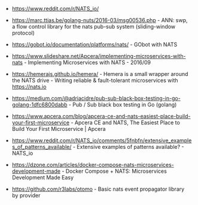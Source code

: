 

- https://www.reddit.com/r/NATS_io/


- https://marc.ttias.be/golang-nuts/2016-03/msg00536.php - ANN: swp, a flow control library for the nats pub-sub system (sliding-window protocol)
- https://gobot.io/documentation/platforms/nats/ - GObot with NATS

- https://www.slideshare.net/Apcera/implementing-microservices-with-nats - Implementing Microservices with NATS - 2016/09
- https://hemerajs.github.io/hemera/ - Hemera is a small wrapper around the NATS drive - Writing reliable & fault-tolerant microservices with https://nats.io

- https://medium.com/@adriacidre/pub-sub-black-box-testing-in-go-golang-1dfc6800dabb - Pub / Sub black box testing in Go (golang)

- https://www.apcera.com/blog/apcera-ce-and-nats-easiest-place-build-your-first-microservice - Apcera CE and NATS, The Easiest Place to Build Your First Microservice | Apcera
- https://www.reddit.com/r/NATS_io/comments/5fnbfn/extensive_examples_of_patterns_available/ - Extensive examples of patterns available? - NATS_io



- https://dzone.com/articles/docker-compose-nats-microservices-development-made - Docker Compose + NATS: Microservices Development Made Easy


- https://github.com/r3labs/otomo - Basic nats event propagator library by provider
